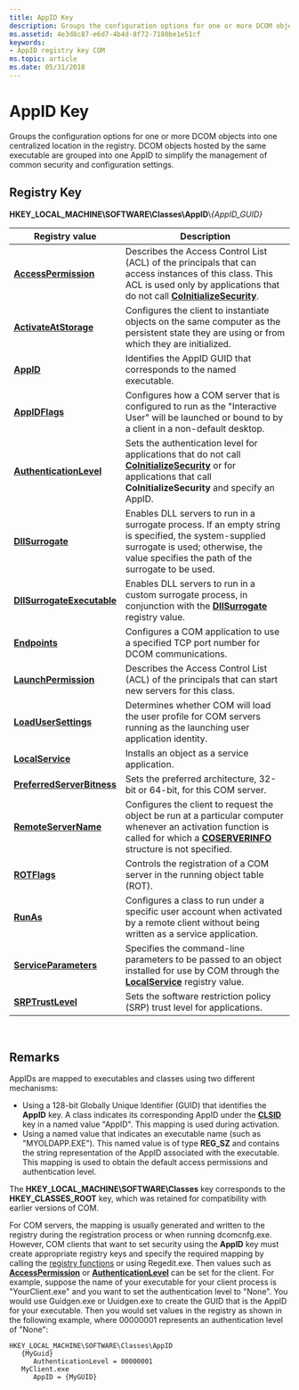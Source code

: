 ```yaml
---
title: AppID Key
description: Groups the configuration options for one or more DCOM objects into one centralized location in the registry. DCOM objects hosted by the same executable are grouped into one AppID to simplify the management of common security and configuration settings.
ms.assetid: 4e3d8c87-e6d7-4b4d-8f72-7180be1e51cf
keywords:
- AppID registry key COM
ms.topic: article
ms.date: 05/31/2018
---
```


# AppID Key

Groups the configuration options for one or more DCOM objects into one centralized location in the registry. DCOM objects hosted by the same executable are grouped into one AppID to simplify the management of common security and configuration settings.

## Registry Key

**HKEY\_LOCAL\_MACHINE\\SOFTWARE\\Classes\\AppID**\\*{*AppID\_GUID*}*



| Registry value                                           | Description                                                                                                                                                                                                     |
|----------------------------------------------------------|-----------------------------------------------------------------------------------------------------------------------------------------------------------------------------------------------------------------|
| [**AccessPermission**](accesspermission.md)             | Describes the Access Control List (ACL) of the principals that can access instances of this class. This ACL is used only by applications that do not call [**CoInitializeSecurity**](/windows/desktop/api/combaseapi/nf-combaseapi-coinitializesecurity). |
| [**ActivateAtStorage**](activateatstorage.md)           | Configures the client to instantiate objects on the same computer as the persistent state they are using or from which they are initialized.                                                                    |
| [**AppID**](appid.md)                                   | Identifies the AppID GUID that corresponds to the named executable.                                                                                                                                             |
| [**AppIDFlags**](appidflags.md)                         | Configures how a COM server that is configured to run as the "Interactive User" will be launched or bound to by a client in a non-default desktop.                                                              |
| [**AuthenticationLevel**](authenticationlevel.md)       | Sets the authentication level for applications that do not call [**CoInitializeSecurity**](/windows/desktop/api/combaseapi/nf-combaseapi-coinitializesecurity) or for applications that call **CoInitializeSecurity** and specify an AppID.               |
| [**DllSurrogate**](dllsurrogate.md)                     | Enables DLL servers to run in a surrogate process. If an empty string is specified, the system-supplied surrogate is used; otherwise, the value specifies the path of the surrogate to be used.                 |
| [**DllSurrogateExecutable**](dllsurrogateexecutable.md) | Enables DLL servers to run in a custom surrogate process, in conjunction with the [**DllSurrogate**](dllsurrogate.md) registry value.                                                                          |
| [**Endpoints**](endpoints.md)                           | Configures a COM application to use a specified TCP port number for DCOM communications.                                                                                                                        |
| [**LaunchPermission**](launchpermission.md)             | Describes the Access Control List (ACL) of the principals that can start new servers for this class.                                                                                                            |
| [**LoadUserSettings**](loadusersettings.md)             | Determines whether COM will load the user profile for COM servers running as the launching user application identity.                                                                                           |
| [**LocalService**](localservice.md)                     | Installs an object as a service application.                                                                                                                                                                    |
| [**PreferredServerBitness**](preferredserverbitness.md) | Sets the preferred architecture, 32-bit or 64-bit, for this COM server.                                                                                                                                         |
| [**RemoteServerName**](remoteservername.md)             | Configures the client to request the object be run at a particular computer whenever an activation function is called for which a [**COSERVERINFO**](https://msdn.microsoft.com/library/ms687322(v=VS.85).aspx) structure is not specified.              |
| [**ROTFlags**](rotflags.md)                             | Controls the registration of a COM server in the running object table (ROT).                                                                                                                                    |
| [**RunAs**](runas.md)                                   | Configures a class to run under a specific user account when activated by a remote client without being written as a service application.                                                                       |
| [**ServiceParameters**](serviceparameters.md)           | Specifies the command-line parameters to be passed to an object installed for use by COM through the [**LocalService**](localservice.md) registry value.                                                       |
| [**SRPTrustLevel**](srptrustlevel.md)                   | Sets the software restriction policy (SRP) trust level for applications.                                                                                                                                        |



 

## Remarks

AppIDs are mapped to executables and classes using two different mechanisms:

-   Using a 128-bit Globally Unique Identifier (GUID) that identifies the **AppID** key. A class indicates its corresponding AppID under the [**CLSID**](clsid-key-hklm.md) key in a named value "AppID". This mapping is used during activation.
-   Using a named value that indicates an executable name (such as "MYOLDAPP.EXE"). This named value is of type **REG\_SZ** and contains the string representation of the AppID associated with the executable. This mapping is used to obtain the default access permissions and authentication level.

The **HKEY\_LOCAL\_MACHINE\\SOFTWARE\\Classes** key corresponds to the **HKEY\_CLASSES\_ROOT** key, which was retained for compatibility with earlier versions of COM.

For COM servers, the mapping is usually generated and written to the registry during the registration process or when running dcomcnfg.exe. However, COM clients that want to set security using the **AppID** key must create appropriate registry keys and specify the required mapping by calling the [registry functions](https://docs.microsoft.com/windows/desktop/SysInfo/registry-functions) or using Regedit.exe. Then values such as [**AccessPermission**](accesspermission.md) or [**AuthenticationLevel**](authenticationlevel.md) can be set for the client. For example, suppose the name of your executable for your client process is "YourClient.exe" and you want to set the authentication level to "None". You would use Guidgen.exe or Uuidgen.exe to create the GUID that is the AppID for your executable. Then you would set values in the registry as shown in the following example, where 00000001 represents an authentication level of "None":

```
HKEY_LOCAL_MACHINE\SOFTWARE\Classes\AppID
   {MyGuid}
      AuthenticationLevel = 00000001
   MyClient.exe
      AppID = {MyGUID}
```

 

 




